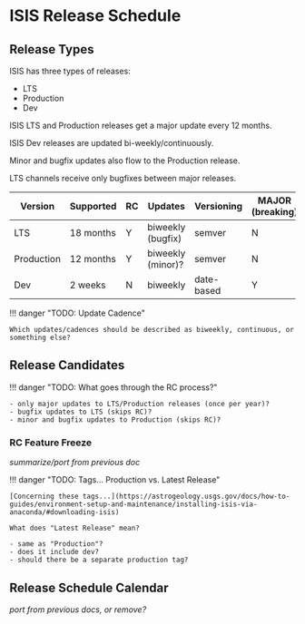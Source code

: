 # ISIS Release Schedule

## Release Types

ISIS has three types of releases:

- LTS
- Production
- Dev

ISIS LTS and Production releases get a major update every 12 months.

ISIS Dev releases are updated bi-weekly/continuously.

Minor and bugfix updates also flow to the Production release.

LTS channels receive only bugfixes between major releases.

| Version    | Supported | RC | Updates           | Versioning | MAJOR (breaking) | MINOR (feature) | PATCH (bugfix) |
|------------|-----------|----|-------------------|------------|------------------|-----------------|----------------|
| LTS        | 18 months | Y  | biweekly (bugfix) | semver     | N                | N               | Y              |
| Production | 12 months | Y  | biweekly (minor)? | semver     | N                | Y               | Y              |
| Dev        | 2 weeks   | N  | biweekly          | date-based | Y                | Y               | Y              |


!!! danger "TODO: Update Cadence"

    Which updates/cadences should be described as biweekly, continuous, or something else?

## Release Candidates

!!! danger "TODO: What goes through the RC process?"

    - only major updates to LTS/Production releases (once per year)?
    - bugfix updates to LTS (skips RC)?
    - minor and bugfix updates to Production (skips RC)?

### RC Feature Freeze

*summarize/port from previous doc*


!!! danger "TODO: Tags... Production vs. Latest Release"

    [Concerning these tags...](https://astrogeology.usgs.gov/docs/how-to-guides/environment-setup-and-maintenance/installing-isis-via-anaconda/#downloading-isis)

    What does "Latest Release" mean?

    - same as "Production"?
    - does it include dev?
    - should there be a separate production tag?

## Release Schedule Calendar

*port from previous docs, or remove?*